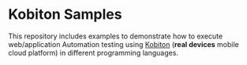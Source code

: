 # Kobiton Samples
This repository includes examples to demonstrate how to execute web/application Automation testing using [Kobiton](https://kobiton.com/) (**real devices** mobile cloud platform) in different programming languages.